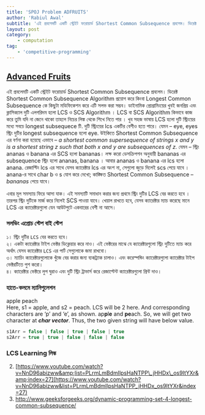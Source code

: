 ```yaml
---
title: 'SPOJ Problem ADFRUITS'
author: 'Rabiul Awal'
subtitle: 'এই প্রবলেমটি একটি স্ট্রেইট ফরোয়ার্ড Shortest Common Subsequence প্রবলেম। ডিরেক্ট Shortest Common Subsequence Algorithm প্রয়োগ করে কিংবা Longest Common Subsequence কে কিছুটা মডিফিকেশন করে এটি সলভ করা সম্ভব।'
layout: post
category:
    - computation
tag:
    - 'competitive-programming'
---
```

[Advanced Fruits](http://www.spoj.com/problems/ADFRUITS/)
----------------------------------------------------------------

এই প্রবলেমটি একটি স্ট্রেইট ফরোয়ার্ড Shortest Common Subsequence প্রবলেম। ডিরেক্ট Shortest Common Subsequence Algorithm প্রয়োগ করে কিংবা Longest Common Subsequence কে কিছুটা মডিফিকেশন করে এটি সলভ করা সম্ভব। ডাইনামিক প্রোগ্রামিংয়ের খুবই জনপ্রিয় এবং ক্লাসিক্যাল দুটি এলগরিদম হলো LCS ও SCS Algorithm । LCS বা SCS Algorithm কিভাবে কাজ করে তুমি যদি না জেনে থাকো তাহলে নিচের লিঙ্ক থেকে শিখে নিতে পার । খুব সহজ ভাষায় LCS হলো দুটি স্ট্রিংয়ের মধ্যে সবচে longest subsequece টি. দুটি স্ট্রিংয়ের lcs একটির বেশীও হতে পারে। যেমন – eye, eyes স্ট্রিং দুটির longest subsequence হলো eye. উইকিতে Shortest Common Subsequence এর বর্ণনা করা হয়েছে এভাবে – *a shortest common supersequence of strings x and y is a shortest string z such that both x and y are subsequences of z.* যেমন – স্ট্রিং ananas ও banana এর SCS হলো bananas। লক্ষ করো ডেসক্রিপশন অনুযায়ী bananas এর subsequence স্ট্রিং হলো ananas, banana । আবার ananas ও banana এর lcs হলো anana. রেজাল্টিং lcs এর সাথে যেসব ক্যারেক্টার lcs এর অংশ না, সেগুলো জুড়ে দিলেই scs পেয়ে যাবে । anana-র সাথে char b ও s যোগ করে দেখো; কাঙ্ক্ষিত Shortest Common Subsequence – *bananas* পেয়ে যাবে।

এবার মূল সমস্যায় ফিরে আসা যাক। এই সমস্যাটি সমাধান করার জন্য প্রথমে স্ট্রিং দুটির LCS বের করতে হবে । তারপর স্ট্রিং দুটিকে মার্জ করে নিলেই SCS পাওয়া যাবে। খেয়াল রাখতে হবে, যেসব ক্যারেক্টার ম্যাচ করেছে মানে LCS এর ক্যারেক্টারগুলো যেন আউটপুটে একবারের বেশী না আসে।

### সলভিং এপ্রোচ স্টেপ বাই স্টেপ  
১। স্ট্রিং দুটির `LCS` বের করতে হবে।  
২। একটা ক্যারেক্টার টাইপ ভেক্টর ডিক্লেয়ার করে নাও। এই ভেক্টরের মাঝে যে ক্যারেক্টারগুলো স্ট্রিং দুটিতে ম্যাচ করে অর্থাৎ যেসব ক্যারেক্টার `LCS` এর পার্ট সেগুলোকে জমা রাখবো।  
৩। ম্যাচিং ক্যারেক্টারগুলোকে খুঁজে বের করার জন্য ব্যকট্র্যাক চালাও। এবং করেস্পন্ডিং ক্যারেক্টারগুলো ক্যারেক্টার টাইপ ভেক্টরটিতে পুশ করো।  
৪। ক্যারেক্টার ভেক্টরে লুপ ঘুরাও এবং দুটি স্ট্রিং ট্রাভার্স করে রেজাল্টেন্ট ক্যারেক্টারগুলো প্রিন্ট দাও।

### হাতে-কলমে ম্যানিপুলেশন</span> 
apple peach  
Here, s1 = apple, and s2 = peach. LCS will be 2 here. And corresponding characters are ‘p’ and ‘e’, as shown. ap**p**l**e** and **pe**ach. So, we will get two character at ***char vector***. Thus, the two given string will have below value.
```c
s1Arr = false | false | true | false | true  
s2Arr = true | true | false | false | false
```


<script src="https://gist.github.com/rabiulcste/052320262b72e060ea9581586f387129.js"></script>  

### LCS Learning লিঙ্ক  

2. [https://www.youtube.com/watch?v=NnD96abizww&amp;list=PLrmLmBdmIlpsHaNTPP\_jHHDx\_os9ItYXr&amp;index=27](https://www.youtube.com/watch?v=NnD96abizww&list=PLrmLmBdmIlpsHaNTPP_jHHDx_os9ItYXr&index=27)  
3. <http://www.geeksforgeeks.org/dynamic-programming-set-4-longest-common-subsequence/>